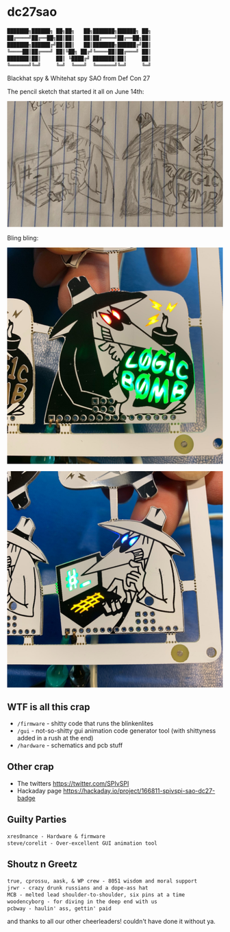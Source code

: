 # dc27sao

	███████╗██████╗ ██╗██╗   ██╗███████╗██████╗ ██╗
	██╔════╝██╔══██╗██║██║   ██║██╔════╝██╔══██╗██║
	███████╗██████╔╝██║██║   ██║███████╗██████╔╝██║
	╚════██║██╔═══╝ ██║╚██╗ ██╔╝╚════██║██╔═══╝ ██║
	███████║██║     ██║ ╚████╔╝ ███████║██║     ██║
	╚══════╝╚═╝     ╚═╝  ╚═══╝  ╚══════╝╚═╝     ╚═╝

Blackhat spy &amp; Whitehat spy SAO from Def Con 27

The pencil sketch that started it all on June 14th:

![concept art](img/spivspi-concept-art.jpg)

Bling bling:

![blackhat](img/spivspi-blackhat.jpg)

![whitehat](img/spivspi-whitehat.jpg)

## WTF is all this crap

- `/firmware` - shitty code that runs the blinkenlites
- `/gui` - not-so-shitty gui animation code generator tool (with shittyness added in a rush at the end)
- `/hardware` - schematics and pcb stuff

## Other crap

- The twitters https://twitter.com/SPIvSPI
- Hackaday page https://hackaday.io/project/166811-spivspi-sao-dc27-badge

## Guilty Parties

```
xres0nance - Hardware & firmware
steve/corelit - Over-excellent GUI animation tool
```

## Shoutz n Greetz

```
true, cprossu, aask, & WP crew - 8051 wisdom and moral support
jrwr - crazy drunk russians and a dope-ass hat
MCB - melted lead shoulder-to-shoulder, six pins at a time
woodencyborg - for diving in the deep end with us
pcbway - haulin' ass, gettin' paid
```

and thanks to all our other cheerleaders! couldn't have done it without ya.
